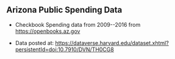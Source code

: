 ## Arizona Public Spending Data

* Checkbook Spending data from 2009--2016 from https://openbooks.az.gov

* Data posted at: https://dataverse.harvard.edu/dataset.xhtml?persistentId=doi:10.7910/DVN/TH0CG8


